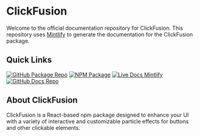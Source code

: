 # ClickFusion

Welcome to the official documentation repository for ClickFusion. This repository uses [Mintlify](https://mintlify.com/) to generate the documentation for the ClickFusion package.

## Quick Links

[![GitHub Package Repo](https://img.shields.io/badge/GitHub%20Package-ClickFusion-blue)](https://github.com/BankkRoll/ClickFusion)
[![NPM Package](https://img.shields.io/badge/NPM%20Package-ClickFusion-blue)](https://www.npmjs.com/package/clickfusion)
[![Live Docs Mintlify](https://img.shields.io/badge/Live%20Docs-ClickFusion-blue)](https://clickfusion.mintlify.app/)
[![GitHub Docs Repo](https://img.shields.io/badge/GitHub%20Docs-ClickFusion-blue)](https://github.com/BankkRoll/ClickFusion-docs)



## About ClickFusion

ClickFusion is a React-based npm package designed to enhance your UI with a variety of interactive and customizable particle effects for buttons and other clickable elements.
